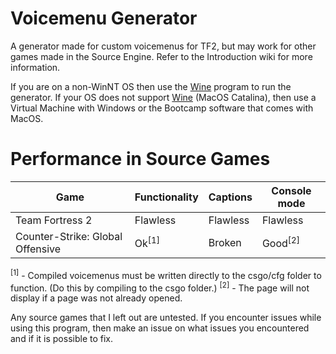 # Voicemenu Generator
A generator made for custom voicemenus for TF2, but may work for other games made in the Source Engine. Refer to the Introduction wiki for more information.

If you are on a non-WinNT OS then use the [Wine](https://www.winehq.org/) program to run the generator. If your OS does not support [Wine](https://www.winehq.org/) (MacOS Catalina), then use a Virtual Machine with Windows or the Bootcamp software that comes with MacOS.

# Performance in Source Games

Game | Functionality | Captions | Console mode
-----|---------------|----------|-------------
Team Fortress 2 | Flawless | Flawless | Flawless
Counter-Strike: Global Offensive | Ok<sup>[1]</sup> | Broken | Good<sup>[2]</sup>

<sup>[1]</sup> - Compiled voicemenus must be written directly to the csgo/cfg folder to function. (Do this by compiling to the csgo folder.)
<sup>[2]</sup> - The page will not display if a page was not already opened.

Any source games that I left out are untested. If you encounter issues while using this program, then make an issue on what issues you encountered and if it is possible to fix.